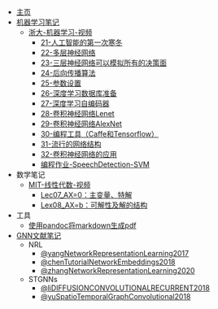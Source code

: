 <!-- _sidebar.md -->

* [主页](README.md)
* [机器学习笔记](Notes-机器学习/README.md)
	* [浙大-机器学习-视频](Notes-机器学习/浙大-机器学习-视频/README.md)
		* [21-人工智能的第一次寒冬](Notes-机器学习/浙大-机器学习-视频/21-人工智能的第一次寒冬.md)
		* [22-多层神经网络](Notes-机器学习/浙大-机器学习-视频/22-多层神经网络.md)
		* [23-三层神经网络可以模拟所有的决策面](Notes-机器学习/浙大-机器学习-视频/23-三层神经网络可以模拟所有的决策面.md)
		* [24-后向传播算法](Notes-机器学习/浙大-机器学习-视频/24-后向传播算法.md)
		* [25-参数设置](Notes-机器学习/浙大-机器学习-视频/25-参数设置.md)
		* [26-深度学习数据库准备](Notes-机器学习/浙大-机器学习-视频/26-深度学习数据库准备.md)
		* [27-深度学习自编码器](Notes-机器学习/浙大-机器学习-视频/27-深度学习自编码器.md)
		* [28-卷积神经网络Lenet](Notes-机器学习/浙大-机器学习-视频/28-卷积神经网络Lenet.md)
		* [29-卷积神经网络AlexNet](Notes-机器学习/浙大-机器学习-视频/29-卷积神经网络AlexNet.md)
		* [30-编程工具（Caffe和Tensorflow）](Notes-机器学习/浙大-机器学习-视频/30-编程工具（Caffe和Tensorflow）.md)
		* [31-流行的网络结构](Notes-机器学习/浙大-机器学习-视频/31-流行的网络结构.md)
		* [32-卷积神经网络的应用](Notes-机器学习/浙大-机器学习-视频/32-卷积神经网络的应用.md)
		* [编程作业-SpeechDetection-SVM](Notes-机器学习/浙大-机器学习-视频/编程作业-SpeechDetection-SVM.md)
* 数学笔记
	* [MIT-线性代数-视频](Notes-数学/MIT-线性代数-视频/README.md)
		* [Lec07_AX=0：主变量、特解](Notes-数学/MIT-线性代数-视频/Lec07_AX=0：主变量、特解.md)
		* [Lex08_AX=b：可解性及解的结构](Notes-数学/MIT-线性代数-视频/Lex08_AX=b：可解性及解的结构.md)
* 工具
	* [使用pandoc将markdown生成pdf](工具&计划&资源/pandoc生成pdf文件.md)
* [GNN文献笔记](Reading%20notes/README.md)
	* NRL
		* [@yangNetworkRepresentationLearning2017](Reading%20notes/@yangNetworkRepresentationLearning2017.md)
		* [@chenTutorialNetworkEmbeddings2018](Reading%20notes/@chenTutorialNetworkEmbeddings2018.md)
		* [@zhangNetworkRepresentationLearning2020](Reading%20notes/@zhangNetworkRepresentationLearning2020.md)
	* STGNNs
		* [@liDIFFUSIONCONVOLUTIONALRECURRENT2018](Reading%20notes/@liDIFFUSIONCONVOLUTIONALRECURRENT2018.md)
		* [@yuSpatioTemporalGraphConvolutional2018](Reading%20notes/@yuSpatioTemporalGraphConvolutional2018.md)
